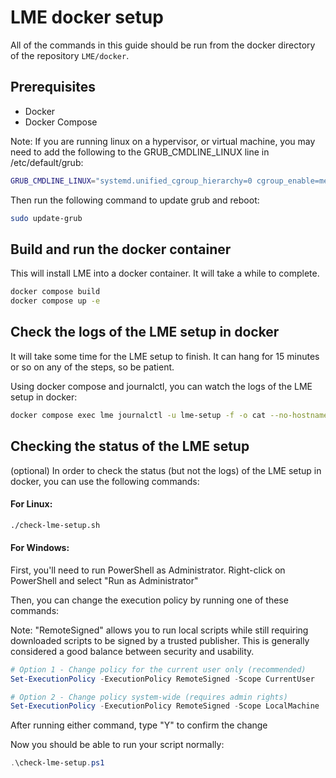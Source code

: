 # LME docker setup
All of the commands in this guide should be run from the docker directory of the repository `LME/docker`.

## Prerequisites

- Docker
- Docker Compose

Note: If you are running linux on a hypervisor, or virtual machine, you may need to add the following to the GRUB_CMDLINE_LINUX line in /etc/default/grub:
```bash
GRUB_CMDLINE_LINUX="systemd.unified_cgroup_hierarchy=0 cgroup_enable=memory swapaccount=1"
```

Then run the following command to update grub and reboot:

```bash
sudo update-grub
```

## Build and run the docker container
This will install LME into a docker container. It will take a while to complete.
```bash
docker compose build
docker compose up -e 
```

## Check the logs of the LME setup in docker

It will take some time for the LME setup to finish. It can hang for 15 minutes or so on any of the steps, so be patient.

Using docker compose and journalctl, you can watch the logs of the LME setup in docker:
```bash
docker compose exec lme journalctl -u lme-setup -f -o cat --no-hostname
```
## Checking the status of the LME setup
(optional) In order to check the status (but not the logs) of the LME setup in docker, you can use the following commands:

#### For Linux:
```bash
./check-lme-setup.sh
```

#### For Windows:
First, you'll need to run PowerShell as Administrator. Right-click on PowerShell and select "Run as Administrator"

Then, you can change the execution policy by running one of these commands:

Note: "RemoteSigned" allows you to run local scripts while still requiring downloaded scripts to be signed by a trusted publisher. This is generally considered a good balance between security and usability.

```powershell
# Option 1 - Change policy for the current user only (recommended)
Set-ExecutionPolicy -ExecutionPolicy RemoteSigned -Scope CurrentUser

# Option 2 - Change policy system-wide (requires admin rights)
Set-ExecutionPolicy -ExecutionPolicy RemoteSigned -Scope LocalMachine
```

After running either command, type "Y" to confirm the change

Now you should be able to run your script normally:

```powershell
.\check-lme-setup.ps1
```

